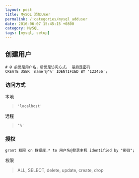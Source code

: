 ```yaml
---
layout: post
title: MySQL 添加User
permalink: /:categories/mysql_adduser
date: 2016-06-07 15:45:15 +0800
category: MySQL
tags: [mysql, setup]
---
```


## 创建用户

```mysql
# @ 前面是用户名，后面是访问方式， 最后是密码
CREATE USER 'name'@'%' IDENTIFIED BY '123456';
```

### 访问方式

本地

> `'localhost'`


远程

> `'%'`

### 授权

```mysql
grant 权限 on 数据库.* to 用户名@登录主机 identified by "密码";
```

权限

> ALL, SELECT, delete, update, create, drop

